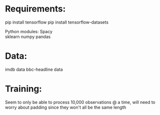 # Requirements:

pip install tensorflow
pip install tensorflow-datasets

Python modules:
Spacy <br>
sklearn
numpy
pandas


# Data:
imdb data
bbc-headline data


# Training:
Seem to only be able to process 10,000 observations @ a time, will need to worry about padding since they won't all be the same length

